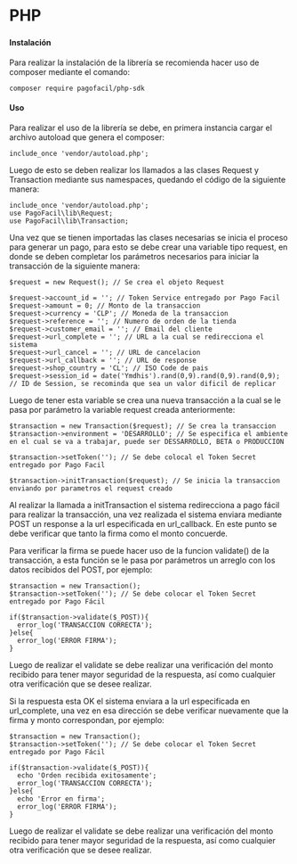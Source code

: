 # PHP

### 

#### Instalación

Para realizar la instalación de la librería se recomienda hacer uso de composer mediante el comando:

```text
composer require pagofacil/php-sdk
```

#### Uso

Para realizar el uso de la librería se debe, en primera instancia cargar el archivo autoload que genera el composer:

```text
include_once 'vendor/autoload.php';
```

Luego de esto se deben realizar los llamados a las clases Request y Transaction mediante sus namespaces, quedando el código de la siguiente manera:

```text
include_once 'vendor/autoload.php';
use PagoFacil\lib\Request;
use PagoFacil\lib\Transaction;
```

Una vez que se tienen importadas las clases necesarias se inicia el proceso para generar un pago, para esto se debe crear una variable tipo request, en donde se deben completar los parámetros necesarios para iniciar la transacción de la siguiente manera:

```text
$request = new Request(); // Se crea el objeto Request

$request->account_id = ''; // Token Service entregado por Pago Facil
$request->amount = 0; // Monto de la transaccion
$request->currency = 'CLP'; // Moneda de la transaccion
$request->reference = ''; // Numero de orden de la tienda
$request->customer_email = ''; // Email del cliente
$request->url_complete = ''; // URL a la cual se redirecciona el sistema
$request->url_cancel = ''; // URL de cancelacion
$request->url_callback = ''; // URL de response 
$request->shop_country = 'CL'; // ISO Code de pais
$request->session_id = date('Ymdhis').rand(0,9).rand(0,9).rand(0,9); // ID de Session, se recominda que sea un valor dificil de replicar

```

Luego de tener esta variable se crea una nueva transacción a la cual se le pasa por parámetro la variable request creada anteriormente:

```text
$transaction = new Transaction($request); // Se crea la transaccion
$transaction->environment = 'DESARROLLO'; // Se especifica el ambiente en el cual se va a trabajar, puede ser DESSARROLLO, BETA o PRODUCCION

$transaction->setToken(''); // Se debe colocal el Token Secret entregado por Pago Facil

$transaction->initTransaction($request); // Se inicia la transaccion enviando por parametros el request creado
```

Al realizar la llamada a initTransaction el sistema redirecciona a pago fácil para realizar la transacción, una vez realizada el sistema enviara mediante POST un response a la url especificada en url\_callback. En este punto se debe verificar que tanto la firma como el monto concuerde.

Para verificar la firma se puede hacer uso de la funcion validate\(\) de la transacción, a esta función se le pasa por parámetros un arreglo con los datos recibidos del POST, por ejemplo:

```text
$transaction = new Transaction();
$transaction->setToken(''); // Se debe colocar el Token Secret entregado por Pago Fácil

if($transaction->validate($_POST)){
  error_log('TRANSACCION CORRECTA');
}else{
  error_log('ERROR FIRMA');
}
```

Luego de realizar el validate se debe realizar una verificación del monto recibido para tener mayor seguridad de la respuesta, así como cualquier otra verificación que se desee realizar.

Si la respuesta esta OK el sistema enviara a la url especificada en url\_complete, una vez en esa dirección se debe verificar nuevamente que la firma y monto correspondan, por ejemplo:

```text
$transaction = new Transaction();
$transaction->setToken(''); // Se debe colocar el Token Secret entregado por Pago Fácil

if($transaction->validate($_POST)){
  echo 'Orden recibida exitosamente';
  error_log('TRANSACCION CORRECTA');
}else{
  echo 'Error en firma';
  error_log('ERROR FIRMA');
}

```

Luego de realizar el validate se debe realizar una verificación del monto recibido para tener mayor seguridad de la respuesta, así como cualquier otra verificación que se desee realizar.


